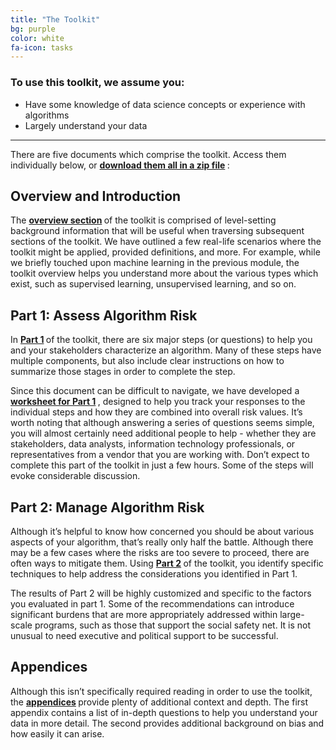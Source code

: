 ```yaml
---
title: "The Toolkit"
bg: purple
color: white
fa-icon: tasks
---
```



### To use this toolkit, we assume you:
- Have some knowledge of data science concepts or experience with algorithms
- Largely understand your data

-------------------------
There are five documents which comprise the toolkit. Access them individually below, or **[download them all in a zip file](assets/ethicstoolkit.ai.zip) <i class="fa fa-file-archive-o"></i></i>**:

## Overview and Introduction
The **[overview section](assets/overview.pdf) <i class="fa fa-file-pdf-o"></i>** of the toolkit is comprised of level-setting background information that will be useful when traversing subsequent sections of the toolkit. We have outlined a few real-life scenarios where the toolkit might be applied, provided definitions, and more. For example, while we briefly touched upon machine learning in the previous module, the toolkit overview helps you understand more about the various types which exist, such as supervised learning, unsupervised learning, and so on.

## Part 1: Assess Algorithm Risk 
In **[Part 1](assets/part_1.pdf) <i class="fa fa-file-pdf-o"></i>** of the toolkit, there are six major steps (or questions) to help you and your stakeholders characterize an algorithm. Many of these steps have multiple components, but also include clear instructions on how to summarize those stages in order to complete the step. 

Since this document can be difficult to navigate, we have developed a **[worksheet for Part 1](assets/part_1_worksheet.pdf) <i class="fa fa-file-pdf-o"></i>**, designed to help you track your responses to the individual steps and how they are combined into overall risk values. It’s worth noting that although answering a series of questions seems simple, you will almost certainly need additional people to help - whether they are stakeholders, data analysts, information technology professionals, or representatives from a vendor that you are working with. Don’t expect to complete this part of the toolkit in just a few hours. Some of the steps will evoke considerable discussion.

## Part 2: Manage Algorithm Risk
Although it’s helpful to know how concerned you should be about various aspects of your algorithm, that’s really only half the battle. Although there may be a few cases where the risks are too severe to proceed, there are often ways to mitigate them. Using **[Part 2](assets/part_2.pdf) <i class="fa fa-file-pdf-o"></i>** of the toolkit, you identify specific techniques to help address the considerations you identified in Part 1. 

The results of Part 2 will be highly customized and specific to the factors you evaluated in part 1. Some of the recommendations can introduce significant burdens that are more appropriately addressed within large-scale programs, such as those that support the social safety net. It is not unusual to need executive and political support to be successful.

## Appendices
Although this isn’t specifically required reading in order to use the toolkit, the **[appendices](assets/appendices.pdf) <i class="fa fa-file-pdf-o"></i>** provide plenty of additional context and depth. The first appendix contains a list of in-depth questions to help you understand your data in more detail. The second provides additional background on bias and how easily it can arise.
